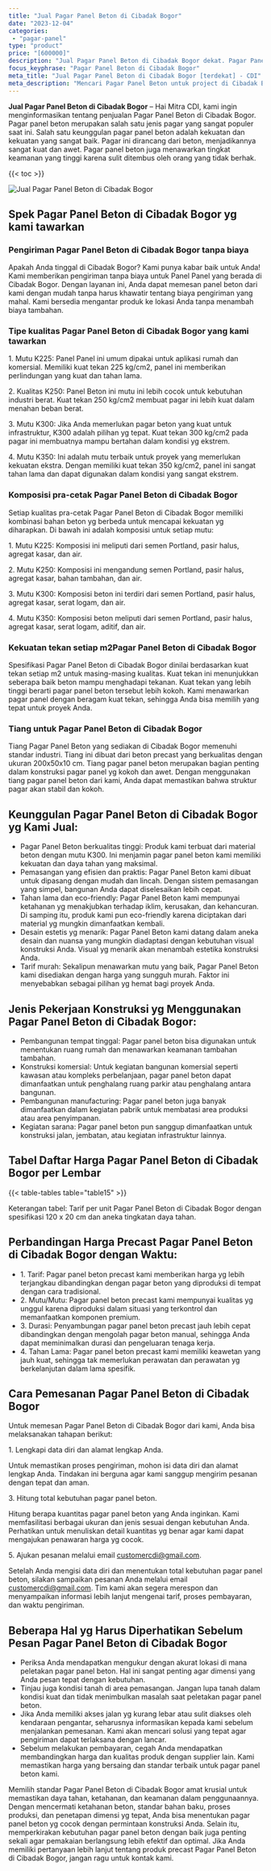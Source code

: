 ```yaml
---
title: "Jual Pagar Panel Beton di Cibadak Bogor"
date: "2023-12-04"
categories:
 - "pagar-panel"
type: "product"
price: "[600000]"
description: "Jual Pagar Panel Beton di Cibadak Bogor dekat. Pagar Panel Beton ini biasanya digunakan dalam pekerjaan pembangunan sebagai pembatas area yang tahan lama dan awet. Hubungi kami untuk informasi lebih lanjut."
focus_keyphrase: "Pagar Panel Beton di Cibadak Bogor"
meta_title: "Jual Pagar Panel Beton di Cibadak Bogor [terdekat] - CDI"
meta_description: "Mencari Pagar Panel Beton untuk project di Cibadak Bogor? Kami menyediakan Pagar Panel Beton yang berkualitas untuk pagar lahan. Segera dapatkan penawaran terbaik sekarang."
---
```


**Jual Pagar Panel Beton di Cibadak Bogor** – Hai Mitra CDI, kami ingin menginformasikan tentang penjualan Pagar Panel Beton di Cibadak Bogor. Pagar panel beton merupakan salah satu jenis pagar yang sangat populer saat ini. Salah satu keunggulan pagar panel beton adalah kekuatan dan kekuatan yang sangat baik. Pagar ini dirancang dari beton, menjadikannya sangat kuat dan awet. Pagar panel beton juga menawarkan tingkat keamanan yang tinggi karena sulit ditembus oleh orang yang tidak berhak.

{{< toc >}}

![Jual Pagar Panel Beton di Cibadak Bogor](/images/pagar-panel/pagar-panel-21.jpg)

## Spek Pagar Panel Beton di Cibadak Bogor yg kami tawarkan

### Pengiriman Pagar Panel Beton di Cibadak Bogor tanpa biaya

Apakah Anda tinggal di Cibadak Bogor? Kami punya kabar baik untuk Anda! Kami memberikan pengiriman tanpa biaya untuk Panel Panel yang berada di Cibadak Bogor. Dengan layanan ini, Anda dapat memesan panel beton dari kami dengan mudah tanpa harus khawatir tentang biaya pengiriman yang mahal. Kami bersedia mengantar produk ke lokasi Anda tanpa menambah biaya tambahan.

### Tipe kualitas Pagar Panel Beton di Cibadak Bogor yang kami tawarkan

1\. Mutu K225: Panel Panel ini umum dipakai untuk aplikasi rumah dan komersial. Memiliki kuat tekan 225 kg/cm2, panel ini memberikan perlindungan yang kuat dan tahan lama.  

2\. Kualitas K250: Panel Beton ini mutu ini lebih cocok untuk kebutuhan industri berat. Kuat tekan 250 kg/cm2 membuat pagar ini lebih kuat dalam menahan beban berat.  

3\. Mutu K300: Jika Anda memerlukan pagar beton yang kuat untuk infrastruktur, K300 adalah pilihan yg tepat. Kuat tekan 300 kg/cm2 pada pagar ini membuatnya mampu bertahan dalam kondisi yg ekstrem.  

4\. Mutu K350: Ini adalah mutu terbaik untuk proyek yang memerlukan kekuatan ekstra. Dengan memiliki kuat tekan 350 kg/cm2, panel ini sangat tahan lama dan dapat digunakan dalam kondisi yang sangat ekstrem.

### Komposisi pra-cetak Pagar Panel Beton di Cibadak Bogor

Setiap kualitas pra-cetak Pagar Panel Beton di Cibadak Bogor memiliki kombinasi bahan beton yg berbeda untuk mencapai kekuatan yg diharapkan. Di bawah ini adalah komposisi untuk setiap mutu:

1\. Mutu K225: Komposisi ini meliputi dari semen Portland, pasir halus, agregat kasar, dan air.

2\. Mutu K250: Komposisi ini mengandung semen Portland, pasir halus, agregat kasar, bahan tambahan, dan air.

3\. Mutu K300: Komposisi beton ini terdiri dari semen Portland, pasir halus, agregat kasar, serat logam, dan air.

4\. Mutu K350: Komposisi beton meliputi dari semen Portland, pasir halus, agregat kasar, serat logam, aditif, dan air.

### Kekuatan tekan setiap m2Pagar Panel Beton di Cibadak Bogor

Spesifikasi Pagar Panel Beton di Cibadak Bogor dinilai berdasarkan kuat tekan setiap m2 untuk masing-masing kualitas. Kuat tekan ini menunjukkan seberapa baik beton mampu menghadapi tekanan. Kuat tekan yang lebih tinggi berarti pagar panel beton tersebut lebih kokoh. Kami menawarkan pagar panel dengan beragam kuat tekan, sehingga Anda bisa memilih yang tepat untuk proyek Anda.

### Tiang untuk Pagar Panel Beton di Cibadak Bogor

Tiang Pagar Panel Beton yang sediakan di Cibadak Bogor memenuhi standar industri. Tiang ini dibuat dari beton precast yang berkualitas dengan ukuran 200x50x10 cm. Tiang pagar panel beton merupakan bagian penting dalam konstruksi pagar panel yg kokoh dan awet. Dengan menggunakan tiang pagar panel beton dari kami, Anda dapat memastikan bahwa struktur pagar akan stabil dan kokoh.

## Keunggulan Pagar Panel Beton di Cibadak Bogor yg Kami Jual:

*   Pagar Panel Beton berkualitas tinggi: Produk kami terbuat dari material beton dengan mutu K300. Ini menjamin pagar panel beton kami memiliki kekuatan dan daya tahan yang maksimal.
*   Pemasangan yang efisien dan praktis: Pagar Panel Beton kami dibuat untuk dipasang dengan mudah dan lincah. Dengan sistem pemasangan yang simpel, bangunan Anda dapat diselesaikan lebih cepat.
*   Tahan lama dan eco-friendly: Pagar Panel Beton kami mempunyai ketahanan yg menakjubkan terhadap iklim, kerusakan, dan kehancuran. Di samping itu, produk kami pun eco-friendly karena diciptakan dari material yg mungkin dimanfaatkan kembali.
*   Desain estetis yg menarik: Pagar Panel Beton kami datang dalam aneka desain dan nuansa yang mungkin diadaptasi dengan kebutuhan visual konstruksi Anda. Visual yg menarik akan menambah estetika konstruksi Anda.
*   Tarif murah: Sekalipun menawarkan mutu yang baik, Pagar Panel Beton kami disediakan dengan harga yang sungguh murah. Faktor ini menyebabkan sebagai pilihan yg hemat bagi proyek Anda.

## Jenis Pekerjaan Konstruksi yg Menggunakan Pagar Panel Beton di Cibadak Bogor:

*   Pembangunan tempat tinggal: Pagar panel beton bisa digunakan untuk menentukan ruang rumah dan menawarkan keamanan tambahan tambahan.
*   Konstruksi komersial: Untuk kegiatan bangunan komersial seperti kawasan atau kompleks perbelanjaan, pagar panel beton dapat dimanfaatkan untuk penghalang ruang parkir atau penghalang antara bangunan.
*   Pembangunan manufacturing: Pagar panel beton juga banyak dimanfaatkan dalam kegiatan pabrik untuk membatasi area produksi atau area penyimpanan.
*   Kegiatan sarana: Pagar panel beton pun sanggup dimanfaatkan untuk konstruksi jalan, jembatan, atau kegiatan infrastruktur lainnya.

## Tabel Daftar Harga Pagar Panel Beton di Cibadak Bogor per Lembar

{{< table-tables table="table15" >}}

Keterangan tabel: Tarif per unit Pagar Panel Beton di Cibadak Bogor dengan spesifikasi 120 x 20 cm dan aneka tingkatan daya tahan.

## Perbandingan Harga Precast Pagar Panel Beton di Cibadak Bogor dengan Waktu:

*   1\. Tarif: Pagar panel beton precast kami memberikan harga yg lebih terjangkau dibandingkan dengan pagar beton yang diproduksi di tempat dengan cara tradisional.
*   2\. Mutu/Mutu: Pagar panel beton precast kami mempunyai kualitas yg unggul karena diproduksi dalam situasi yang terkontrol dan memanfaatkan komponen premium.
*   3\. Durasi: Penyambungan pagar panel beton precast jauh lebih cepat dibandingkan dengan mengolah pagar beton manual, sehingga Anda dapat meminimalkan durasi dan pengeluaran tenaga kerja.
*   4\. Tahan Lama: Pagar panel beton precast kami memiliki keawetan yang jauh kuat, sehingga tak memerlukan perawatan dan perawatan yg berkelanjutan dalam lama spesifik.

## Cara Pemesanan Pagar Panel Beton di Cibadak Bogor

Untuk memesan Pagar Panel Beton di Cibadak Bogor dari kami, Anda bisa melaksanakan tahapan berikut:

1\.  Lengkapi data diri dan alamat lengkap Anda.

Untuk memastikan proses pengiriman, mohon isi data diri dan alamat lengkap Anda. Tindakan ini berguna agar kami sanggup mengirim pesanan dengan tepat dan aman.

3\.  Hitung total kebutuhan pagar panel beton.

Hitung berapa kuantitas pagar panel beton yang Anda inginkan. Kami memfasilitasi berbagai ukuran dan jenis sesuai dengan kebutuhan Anda. Perhatikan untuk menuliskan detail kuantitas yg benar agar kami dapat mengajukan penawaran harga yg cocok.

5\.  Ajukan pesanan melalui email customercdi@gmail.com.

Setelah Anda mengisi data diri dan menentukan total kebutuhan pagar panel beton, silakan sampaikan pesanan Anda melalui email customercdi@gmail.com. Tim kami akan segera merespon dan menyampaikan informasi lebih lanjut mengenai tarif, proses pembayaran, dan waktu pengiriman.

## Beberapa Hal yg Harus Diperhatikan Sebelum Pesan Pagar Panel Beton di Cibadak Bogor

*   Periksa Anda mendapatkan mengukur dengan akurat lokasi di mana peletakan pagar panel beton. Hal ini sangat penting agar dimensi yang Anda pesan tepat dengan kebutuhan.
*   Tinjau juga kondisi tanah di area pemasangan. Jangan lupa tanah dalam kondisi kuat dan tidak menimbulkan masalah saat peletakan pagar panel beton.
*   Jika Anda memiliki akses jalan yg kurang lebar atau sulit diakses oleh kendaraan pengantar, seharusnya informasikan kepada kami sebelum menjalankan pemesanan. Kami akan mencari solusi yang tepat agar pengiriman dapat terlaksana dengan lancar.
*   Sebelum melakukan pembayaran, cegah Anda mendapatkan membandingkan harga dan kualitas produk dengan supplier lain. Kami memastikan harga yang bersaing dan standar terbaik untuk pagar panel beton kami.

Memilih standar Pagar Panel Beton di Cibadak Bogor amat krusial untuk memastikan daya tahan, ketahanan, dan keamanan dalam penggunaannya. Dengan mencermati ketahanan beton, standar bahan baku, proses produksi, dan penetapan dimensi yg tepat, Anda bisa menentukan pagar panel beton yg cocok dengan permintaan konstruksi Anda. Selain itu, memperkirakan kebutuhan pagar panel beton dengan baik juga penting sekali agar pemakaian berlangsung lebih efektif dan optimal. Jika Anda memiliki pertanyaan lebih lanjut tentang produk precast Pagar Panel Beton di Cibadak Bogor, jangan ragu untuk kontak kami.